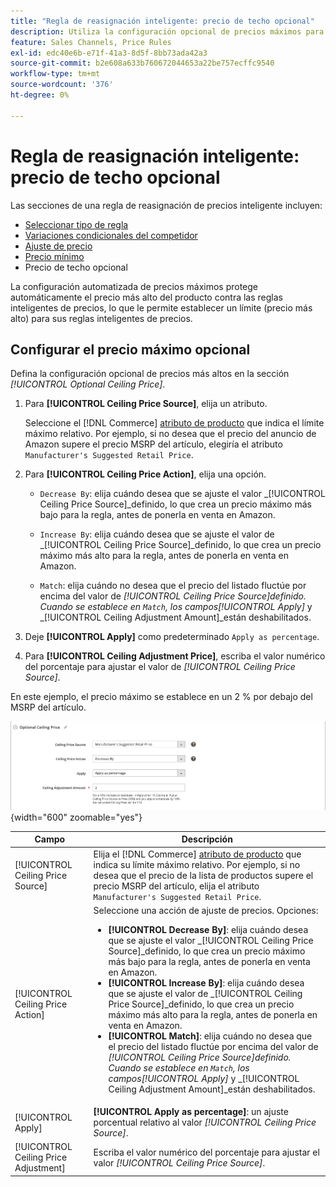 ```yaml
---
title: "Regla de reasignación inteligente: precio de techo opcional"
description: Utiliza la configuración opcional de precios máximos para proteger el precio más alto del producto contra las reglas inteligentes de precios que administran tus anuncios de Amazon.
feature: Sales Channels, Price Rules
exl-id: edc40e6b-e71f-41a3-8d5f-8bb73ada42a3
source-git-commit: b2e608a633b760672044653a22be757ecffc9540
workflow-type: tm+mt
source-wordcount: '376'
ht-degree: 0%

---
```


# Regla de reasignación inteligente: precio de techo opcional

Las secciones de una regla de reasignación de precios inteligente incluyen:

- [Seleccionar tipo de regla](./intelligent-repricing-rules.md)
- [Variaciones condicionales del competidor](./competitor-conditional-variances.md)
- [Ajuste de precio](./price-adjustment.md)
- [Precio mínimo](./floor-price.md)
- Precio de techo opcional

La configuración automatizada de precios máximos protege automáticamente el precio más alto del producto contra las reglas inteligentes de precios, lo que le permite establecer un límite (precio más alto) para sus reglas inteligentes de precios.

## Configurar el precio máximo opcional

Defina la configuración opcional de precios más altos en la sección _[!UICONTROL Optional Ceiling Price]_.

1. Para **[!UICONTROL Ceiling Price Source]**, elija un atributo.

   Seleccione el [!DNL Commerce] [atributo de producto](https://experienceleague.adobe.com/docs/commerce-admin/catalog/product-attributes/product-attributes.html) que indica el límite máximo relativo. Por ejemplo, si no desea que el precio del anuncio de Amazon supere el precio MSRP del artículo, elegiría el atributo `Manufacturer's Suggested Retail Price`.

1. Para **[!UICONTROL Ceiling Price Action]**, elija una opción.

   - `Decrease By`: elija cuándo desea que se ajuste el valor _[!UICONTROL Ceiling Price Source]_definido, lo que crea un precio máximo más bajo para la regla, antes de ponerla en venta en Amazon.

   - `Increase By`: elija cuándo desea que se ajuste el valor de _[!UICONTROL Ceiling Price Source]_definido, lo que crea un precio máximo más alto para la regla, antes de ponerla en venta en Amazon.

   - `Match`: elija cuándo no desea que el precio del listado fluctúe por encima del valor de _[!UICONTROL Ceiling Price Source]_definido. Cuando se establece en `Match`, los campos_[!UICONTROL Apply]_ y _[!UICONTROL Ceiling Adjustment Amount]_están deshabilitados.

1. Deje **[!UICONTROL Apply]** como predeterminado `Apply as percentage`.

1. Para **[!UICONTROL Ceiling Adjustment Price]**, escriba el valor numérico del porcentaje para ajustar el valor de _[!UICONTROL Ceiling Price Source]_.

En este ejemplo, el precio máximo se establece en un 2 % por debajo del MSRP del artículo.

![Regla de reasignación de precios inteligente - precio máximo opcional](assets/ob-intelligent-price-rule-ceiling.png){width="600" zoomable="yes"}

| Campo | Descripción |
|---------------------------------------|-----------------------------------------------------------------------------------------------------------------------------------------------------------------------------------------------------------------------------------------------------------------------------------------------------------------------------------------------------------------------------------------------------------------------------------------------------------------------------------------------------------------------------------------------------------------------------------------------------------------------------------------------------------------------------------------------------------------------------------------------------------|
| [!UICONTROL Ceiling Price Source] | Elija el [!DNL Commerce] [atributo de producto](https://experienceleague.adobe.com/docs/commerce-admin/catalog/product-attributes/product-attributes.html) que indica su límite máximo relativo. Por ejemplo, si no desea que el precio de la lista de productos supere el precio MSRP del artículo, elija el atributo `Manufacturer's Suggested Retail Price`. |
| [!UICONTROL Ceiling Price Action] | Seleccione una acción de ajuste de precios. Opciones:<ul><li>**[!UICONTROL Decrease By]**: elija cuándo desea que se ajuste el valor _[!UICONTROL Ceiling Price Source]_definido, lo que crea un precio máximo más bajo para la regla, antes de ponerla en venta en Amazon.</li><li>**[!UICONTROL Increase By]**: elija cuándo desea que se ajuste el valor de _[!UICONTROL Ceiling Price Source]_definido, lo que crea un precio máximo más alto para la regla, antes de ponerla en venta en Amazon.</li><li>**[!UICONTROL Match]**: elija cuándo no desea que el precio del listado fluctúe por encima del valor de _[!UICONTROL Ceiling Price Source]_definido. Cuando se establece en `Match`, los campos_[!UICONTROL Apply]_ y _[!UICONTROL Ceiling Adjustment Amount]_están deshabilitados.</li></ul> |
| [!UICONTROL Apply] | **[!UICONTROL Apply as percentage]**: un ajuste porcentual relativo al valor _[!UICONTROL Ceiling Price Source]_. |
| [!UICONTROL Ceiling Price Adjustment] | Escriba el valor numérico del porcentaje para ajustar el valor _[!UICONTROL Ceiling Price Source]_. |
